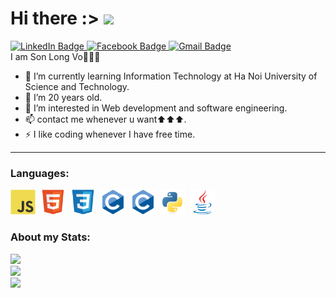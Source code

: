 <div id="header">
  <h1>
    Hi there :>
    <img src="https://media.giphy.com/media/hvRJCLFzcasrR4ia7z/giphy.gif" width="30px"/>
  </h1>
  <div id="badges">
    <a href="https://www.linkedin.com/in/contact-sonlong/" target="_blank">
      <img src="https://img.shields.io/badge/LinkedIn-blue?style=for-the-badge&logo=linkedin&logoColor=white" alt="LinkedIn Badge"/>
    </a>
     <a href="https://www.facebook.com/sonlong2302/" target="_blank">
      <img src="https://img.shields.io/badge/Facebook-blue?style=for-the-badge&logo=facebook&logoColor=white" alt="Facebook Badge"/>
    </a>
    <a href="mailto:sonlong2302@gmail.com" target="_blank">
      <img src="https://img.shields.io/badge/Gmail-red?style=for-the-badge&logo=gmail&logoColor=white" alt="Gmail Badge"/>
    </a>
  </div>
</div> 
I am Son Long Vo🥇🔥🦾

- 🔭 I’m currently learning Information Technology at Ha Noi University of Science and Technology.
- 🌱 I’m 20 years old.
- 🤔 I’m interested in Web development and software engineering.
- 📫 contact me whenever u want⬆️⬆️⬆️.
- ⚡ I like coding whenever I have free time.
---
### Languages:
<div>
  <img src="https://github.com/devicons/devicon/blob/master/icons/javascript/javascript-original.svg" title="JavaScript" alt="JavaScript" width="40" height="40"/>&nbsp;
  <img src="https://github.com/devicons/devicon/blob/master/icons/html5/html5-original.svg" title="Html" alt="Html" width="40" height="40"/>&nbsp;
  <img src="https://github.com/devicons/devicon/blob/master/icons/css3/css3-original.svg" title="CSS" alt="CSS" width="40" height="40"/>&nbsp;
  <img src="https://github.com/devicons/devicon/blob/master/icons/c/c-original.svg" title="C" alt="C" width="40" height="40"/>&nbsp;
  <img src="https://github.com/devicons/devicon/blob/master/icons/c/c-original.svg" title="CPP" alt="CPP" width="40" height="40"/>&nbsp;
  <img src="https://github.com/devicons/devicon/blob/master/icons/python/python-original.svg" title="Python" alt="Python" width="40" height="40"/>&nbsp;
  <img src="https://github.com/devicons/devicon/blob/master/icons/java/java-original.svg" title="Java" alt="Java" width="40" height="40"/>&nbsp;
</div>

### About my Stats:
![](https://github-readme-stats.vercel.app/api?username=Longbuonlam&theme=radical&hide_border=false&include_all_commits=false&count_private=false)<br/>
![](https://github-readme-streak-stats.herokuapp.com/?user=Longbuonlam&theme=radical&hide_border=false)<br/>
![](https://github-readme-stats.vercel.app/api/top-langs/?username=Longbuonlam&theme=radical&hide_border=false&include_all_commits=false&count_private=false&layout=compact)

